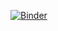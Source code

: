 [![Binder](https://mybinder.org/badge_logo.svg)](https://mybinder.org/v2/gh/afunktamu/NASA_DPR_Mentorship_2022.git/HEAD?labpath=West_Africa%2Fpython%2FCote_DIvoire_plot_examples_1.ipynb)
